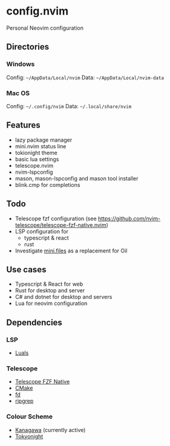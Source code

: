 # config.nvim

Personal Neovim configuration

## Directories

### Windows

Config: `~/AppData/Local/nvim`
Data: `~/AppData/Local/nvim-data`

### Mac OS

Config: `~/.config/nvim`
Data: `~/.local/share/nvim`

## Features

- lazy package manager
- mini.nvim status line
- tokionight theme
- basic lua settings
- telescope.nvim
- nvim-lspconfig
- mason, mason-lspconfig and mason tool installer
- blink.cmp for completions

## Todo

- Telescope fzf configuration (see https://github.com/nvim-telescope/telescope-fzf-native.nvim)
- LSP configuration for
  - typescript & react
  - rust
- Investigate [mini.files](https://github.com/echasnovski/mini.files) as a replacement for Oil

## Use cases

- Typescript & React for web
- Rust for desktop and server
- C# and dotnet for desktop and servers
- Lua for neovim configuration

## Dependencies

### LSP

- [Luals](https://luals.github.io/#neovim-install)

### Telescope

- [Telescope FZF Native](https://github.com/nvim-telescope/telescope-fzf-native.nvim)
- [CMake](https://cmake.org/download/)
- [fd](https://github.com/sharkdp/fd)
- [ripgrep](https://github.com/BurntSushi/ripgrep)

### Colour Scheme

- [Kanagawa](https://github.com/rebelot/kanagawa.nvim) (currently active)
- [Tokyonight](https://github.com/folke/tokyonight.nvim)
